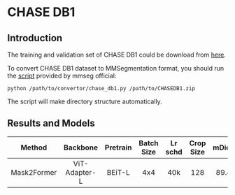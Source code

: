# CHASE DB1

<!-- [ALGORITHM] -->

## Introduction

The training and validation set of CHASE DB1 could be download from [here](https://staffnet.kingston.ac.uk/~ku15565/CHASE_DB1/assets/CHASEDB1.zip).

To convert CHASE DB1 dataset to MMSegmentation format, you should run the [script](https://github.com/open-mmlab/mmsegmentation/blob/master/tools/convert_datasets/chase_db1.py) provided by mmseg official:

```shell
python /path/to/convertor/chase_db1.py /path/to/CHASEDB1.zip
```

The script will make directory structure automatically.

## Results and Models

| Method      | Backbone      | Pretrain | Batch Size | Lr schd | Crop Size | mDice |  #Param | Config                                                           | Download                                               |
|:-----------:|:-------------:|:---------:|:----------:|:-------:|:---------:|:---------:|:------:|:----------------------------------------------------------------:|:------------------------------------------------------:|
| Mask2Former | ViT-Adapter-L | BEiT-L    | 4x4        | 40k     | 128       | 89.4      |  350M   | [config](./mask2former_beit_adapter_large_128_40k_chase_db1_ss.py) | [log](https://github.com/czczup/ViT-Adapter/issues/11) |
